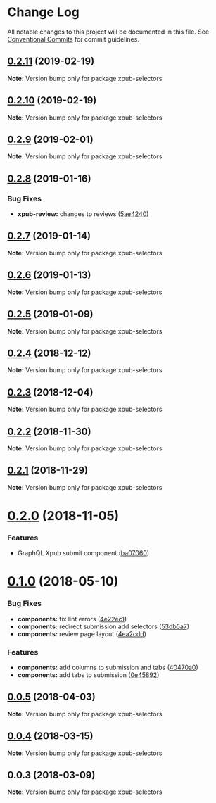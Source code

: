 # Change Log

All notable changes to this project will be documented in this file.
See [Conventional Commits](https://conventionalcommits.org) for commit guidelines.

## [0.2.11](https://gitlab.coko.foundation/pubsweet/pubsweet/compare/xpub-selectors@0.2.10...xpub-selectors@0.2.11) (2019-02-19)

**Note:** Version bump only for package xpub-selectors





## [0.2.10](https://gitlab.coko.foundation/pubsweet/pubsweet/compare/xpub-selectors@0.2.9...xpub-selectors@0.2.10) (2019-02-19)

**Note:** Version bump only for package xpub-selectors





## [0.2.9](https://gitlab.coko.foundation/pubsweet/pubsweet/compare/xpub-selectors@0.2.8...xpub-selectors@0.2.9) (2019-02-01)

**Note:** Version bump only for package xpub-selectors





## [0.2.8](https://gitlab.coko.foundation/pubsweet/pubsweet/compare/xpub-selectors@0.2.7...xpub-selectors@0.2.8) (2019-01-16)


### Bug Fixes

* **xpub-review:** changes tp reviews ([5ae4240](https://gitlab.coko.foundation/pubsweet/pubsweet/commit/5ae4240))





## [0.2.7](https://gitlab.coko.foundation/pubsweet/pubsweet/compare/xpub-selectors@0.2.6...xpub-selectors@0.2.7) (2019-01-14)

**Note:** Version bump only for package xpub-selectors





## [0.2.6](https://gitlab.coko.foundation/pubsweet/pubsweet/compare/xpub-selectors@0.2.5...xpub-selectors@0.2.6) (2019-01-13)

**Note:** Version bump only for package xpub-selectors





## [0.2.5](https://gitlab.coko.foundation/pubsweet/pubsweet/compare/xpub-selectors@0.2.4...xpub-selectors@0.2.5) (2019-01-09)

**Note:** Version bump only for package xpub-selectors





## [0.2.4](https://gitlab.coko.foundation/pubsweet/pubsweet/compare/xpub-selectors@0.2.3...xpub-selectors@0.2.4) (2018-12-12)

**Note:** Version bump only for package xpub-selectors





## [0.2.3](https://gitlab.coko.foundation/pubsweet/pubsweet/compare/xpub-selectors@0.2.2...xpub-selectors@0.2.3) (2018-12-04)

**Note:** Version bump only for package xpub-selectors





## [0.2.2](https://gitlab.coko.foundation/pubsweet/pubsweet/compare/xpub-selectors@0.2.1...xpub-selectors@0.2.2) (2018-11-30)

**Note:** Version bump only for package xpub-selectors





## [0.2.1](https://gitlab.coko.foundation/pubsweet/pubsweet/compare/xpub-selectors@0.2.0...xpub-selectors@0.2.1) (2018-11-29)

**Note:** Version bump only for package xpub-selectors





<a name="0.2.0"></a>
# [0.2.0](https://gitlab.coko.foundation/pubsweet/pubsweet/compare/xpub-selectors@0.1.0...xpub-selectors@0.2.0) (2018-11-05)


### Features

* GraphQL Xpub submit component ([ba07060](https://gitlab.coko.foundation/pubsweet/pubsweet/commit/ba07060))




<a name="0.1.0"></a>
# [0.1.0](https://gitlab.coko.foundation/pubsweet/pubsweet/compare/xpub-selectors@0.0.5...xpub-selectors@0.1.0) (2018-05-10)


### Bug Fixes

* **components:** fix lint errors ([4e22ec1](https://gitlab.coko.foundation/pubsweet/pubsweet/commit/4e22ec1))
* **components:** redirect submission add selectors ([53db5a7](https://gitlab.coko.foundation/pubsweet/pubsweet/commit/53db5a7))
* **components:** review page layout ([4ea2cdd](https://gitlab.coko.foundation/pubsweet/pubsweet/commit/4ea2cdd))


### Features

* **components:** add columns to submission and tabs ([40470a0](https://gitlab.coko.foundation/pubsweet/pubsweet/commit/40470a0))
* **components:** add tabs to submission ([0e45892](https://gitlab.coko.foundation/pubsweet/pubsweet/commit/0e45892))




<a name="0.0.5"></a>
## [0.0.5](https://gitlab.coko.foundation/pubsweet/pubsweet/compare/xpub-selectors@0.0.4...xpub-selectors@0.0.5) (2018-04-03)




**Note:** Version bump only for package xpub-selectors

<a name="0.0.4"></a>
## [0.0.4](https://gitlab.coko.foundation/pubsweet/pubsweet/compare/xpub-selectors@0.0.3...xpub-selectors@0.0.4) (2018-03-15)




**Note:** Version bump only for package xpub-selectors

<a name="0.0.3"></a>

## 0.0.3 (2018-03-09)

**Note:** Version bump only for package xpub-selectors
